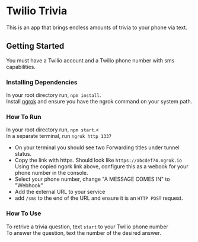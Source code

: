 # Twilio Trivia

This is an app that brings endless amounts of trivia to your phone via text. 

## Getting Started
You must have a Twilio account and a Twilio phone number with sms capabilities.

### Installing Dependencies
In your root directory run, `npm install`.  
Install [ngrok](https://ngrok.com/download) and ensure you have the ngrok command on your system path.

### How To Run
In your root directory run, `npm start`.<  
In a separate terminal, run `ngrok http 1337`  
* On your terminal you should see two Forwarding titles under tunnel status.
* Copy the link with https. Should look like `https://abcdef74.ngrok.io`
Using the copied ngork link above, configure this as a webook for your phone number in the console.
* Select your phone number, change "A MESSAGE COMES IN" to "Webhook"
* Add the external URL to your service
* add `/sms` to the end of the URL and ensure it is an `HTTP POST` request.

### How To Use
To retrive a trivia question, text `start` to your Twilio phone number  
To answer the question, text the number of the desired answer.

